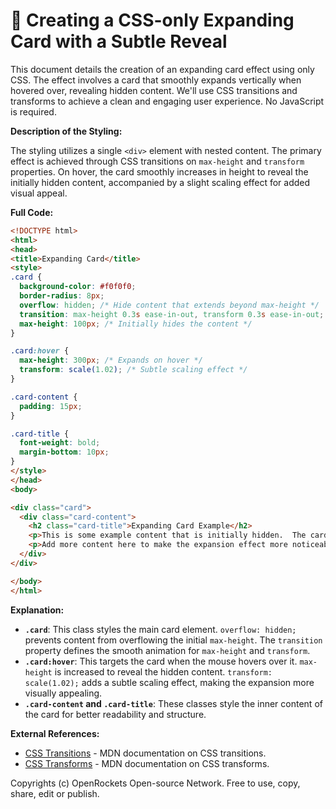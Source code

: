 # 🐞 Creating a CSS-only Expanding Card with a Subtle Reveal


This document details the creation of an expanding card effect using only CSS.  The effect involves a card that smoothly expands vertically when hovered over, revealing hidden content. We'll use CSS transitions and transforms to achieve a clean and engaging user experience.  No JavaScript is required.

**Description of the Styling:**

The styling utilizes a single `<div>` element with nested content.  The primary effect is achieved through CSS transitions on `max-height` and `transform` properties.  On hover, the card smoothly increases in height to reveal the initially hidden content, accompanied by a slight scaling effect for added visual appeal.

**Full Code:**

```html
<!DOCTYPE html>
<html>
<head>
<title>Expanding Card</title>
<style>
.card {
  background-color: #f0f0f0;
  border-radius: 8px;
  overflow: hidden; /* Hide content that extends beyond max-height */
  transition: max-height 0.3s ease-in-out, transform 0.3s ease-in-out; /* Smooth transitions */
  max-height: 100px; /* Initially hides the content */
}

.card:hover {
  max-height: 300px; /* Expands on hover */
  transform: scale(1.02); /* Subtle scaling effect */
}

.card-content {
  padding: 15px;
}

.card-title {
  font-weight: bold;
  margin-bottom: 10px;
}
</style>
</head>
<body>

<div class="card">
  <div class="card-content">
    <h2 class="card-title">Expanding Card Example</h2>
    <p>This is some example content that is initially hidden.  The card expands on hover to reveal this additional information.  You can customize the height and content as needed.</p>
    <p>Add more content here to make the expansion effect more noticeable.</p>
  </div>
</div>

</body>
</html>
```


**Explanation:**

* **`.card`**: This class styles the main card element.  `overflow: hidden;` prevents content from overflowing the initial `max-height`.  The `transition` property defines the smooth animation for `max-height` and `transform`.
* **`.card:hover`**: This targets the card when the mouse hovers over it.  `max-height` is increased to reveal the hidden content.  `transform: scale(1.02);` adds a subtle scaling effect, making the expansion more visually appealing.
* **`.card-content` and `.card-title`**: These classes style the inner content of the card for better readability and structure.


**External References:**

* [CSS Transitions](https://developer.mozilla.org/en-US/docs/Web/CSS/transition) - MDN documentation on CSS transitions.
* [CSS Transforms](https://developer.mozilla.org/en-US/docs/Web/CSS/transform) - MDN documentation on CSS transforms.


Copyrights (c) OpenRockets Open-source Network. Free to use, copy, share, edit or publish.

